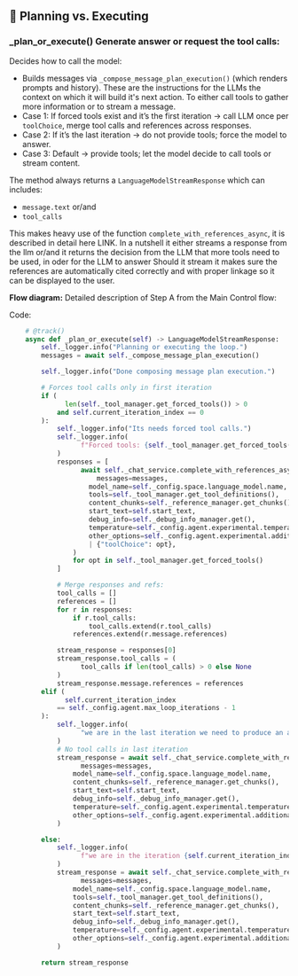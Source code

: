 ## 🧠 Planning vs. Executing

### _plan_or_execute() Generate answer or request the tool calls:

Decides how to call the model:
- Builds messages via `_compose_message_plan_execution()` (which renders prompts and history). These are the instructions for the LLMs the context on which it will build it's next action. To either call tools to gather more information or to stream a message.
- Case 1: If forced tools exist and it’s the first iteration → call LLM once per `toolChoice`, merge tool calls and references across responses.
- Case 2: If it’s the last iteration → do not provide tools; force the model to answer.
- Case 3: Default → provide tools; let the model decide to call tools or stream content.

The method always returns a `LanguageModelStreamResponse` which can includes:
- `message.text` or/and
- `tool_calls`
 
This makes heavy use of the function `complete_with_references_async`, it is described in detail here LINK. 
In a nutshell it either streams a response from the llm or/and it returns the decision from the LLM that more tools need to be used, in oder for the LLM to answer
Should it stream it makes sure the references are automatically cited correctly and with proper linkage so it can be displayed to the user.

**Flow diagram:**
Detailed description of Step A from the Main Control flow:

Code:
```python
    # @track()
    async def _plan_or_execute(self) -> LanguageModelStreamResponse:
        self._logger.info("Planning or executing the loop.")
        messages = await self._compose_message_plan_execution()

        self._logger.info("Done composing message plan execution.")

        # Forces tool calls only in first iteration
        if (
              len(self._tool_manager.get_forced_tools()) > 0
            and self.current_iteration_index == 0
        ):
            self._logger.info("Its needs forced tool calls.")
            self._logger.info(
                  f"Forced tools: {self._tool_manager.get_forced_tools()}"
            )
            responses = [
                  await self._chat_service.complete_with_references_async(
                      messages=messages,
                    model_name=self._config.space.language_model.name,
                    tools=self._tool_manager.get_tool_definitions(),
                    content_chunks=self._reference_manager.get_chunks(),
                    start_text=self.start_text,
                    debug_info=self._debug_info_manager.get(),
                    temperature=self._config.agent.experimental.temperature,
                    other_options=self._config.agent.experimental.additional_llm_options
                    | {"toolChoice": opt},
                )
                for opt in self._tool_manager.get_forced_tools()
            ]

            # Merge responses and refs:
            tool_calls = []
            references = []
            for r in responses:
                if r.tool_calls:
                    tool_calls.extend(r.tool_calls)
                references.extend(r.message.references)

            stream_response = responses[0]
            stream_response.tool_calls = (
                  tool_calls if len(tool_calls) > 0 else None
            )
            stream_response.message.references = references
        elif (
              self.current_iteration_index
            == self._config.agent.max_loop_iterations - 1
        ):
            self._logger.info(
                  "we are in the last iteration we need to produce an answer now"
            )
            # No tool calls in last iteration
            stream_response = await self._chat_service.complete_with_references_async(
                  messages=messages,
                model_name=self._config.space.language_model.name,
                content_chunks=self._reference_manager.get_chunks(),
                start_text=self.start_text,
                debug_info=self._debug_info_manager.get(),
                temperature=self._config.agent.experimental.temperature,
                other_options=self._config.agent.experimental.additional_llm_options,
            )

        else:
            self._logger.info(
                  f"we are in the iteration {self.current_iteration_index} asking the model to tell if we should use tools or if it will just stream"
            )
            stream_response = await self._chat_service.complete_with_references_async(
                  messages=messages,
                model_name=self._config.space.language_model.name,
                tools=self._tool_manager.get_tool_definitions(),
                content_chunks=self._reference_manager.get_chunks(),
                start_text=self.start_text,
                debug_info=self._debug_info_manager.get(),
                temperature=self._config.agent.experimental.temperature,
                other_options=self._config.agent.experimental.additional_llm_options,
            )

        return stream_response
```